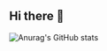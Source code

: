 ## Hi there 👋
![Anurag's GitHub stats](https://github-readme-stats.vercel.app/api?username=won2dev-lab&show_icons=true&theme=radical)

